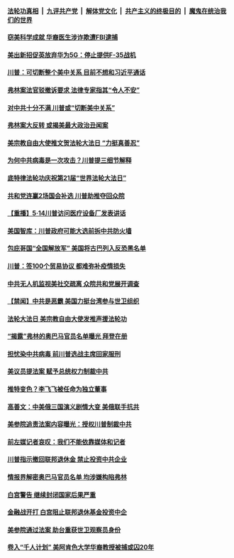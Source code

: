 ####  [法轮功真相](../../../../basic/blob/master/README.md?t=05151301) &nbsp;|&nbsp; [九评共产党](../../../../9ping.md/blob/master/README.md?t=05151301) &nbsp;|&nbsp; [解体党文化](../../../../jtdwh.md/blob/master/README.md?t=05151301)  &nbsp;|&nbsp; [共产主义的终极目的](../../../../gczydzjmd.md/blob/master/README.md?t=05151301) &nbsp;|&nbsp; [魔鬼在统治我们的世界](../../../../mgztzwmdsj.md/blob/master/README.md?t=05151301) 

#### [窃美科学成就 华裔医生涉诈欺遭FBI逮捕](../pages/prog203/a102847393.md?t=05151301) 

#### [美出新招促英放弃华为5G：停止提供F-35战机](../pages/prog203/a102847395.md?t=05151301) 

#### [川普：可切断整个美中关系 目前不想和习近平通话](../pages/prog203/a102847229.md?t=05151301) 

#### [弗林案法官驳撤诉要求 法律专家指其“令人不安”](../pages/prog203/a102847314.md?t=05151301) 

#### [对中共十分不满 川普或“切断美中关系”](../pages/prog203/a102847286.md?t=05151301) 

#### [弗林案大反转 或揭美最大政治丑闻案](../pages/prog203/a102847274.md?t=05151301) 

#### [美宗教自由大使推文贺法轮大法日 “力挺真善忍”](../pages/prog203/a102847183.md?t=05151301) 

#### [为何中共病毒是一次攻击？川普提三细节解释](../pages/prog203/a102847202.md?t=05151301) 

#### [底特律法轮功庆祝第21届“世界法轮大法日”](../pages/prog203/a102847148.md?t=05151301) 

#### [共和党连赢2场国会补选 川普助推夺回众院](../pages/prog203/a102847123.md?t=05151301) 

#### [【重播】5·14川普访问医疗设备厂发表讲话](../pages/prog203/a102847117.md?t=05151301) 

#### [美国智库：川普政府可能大选前拆中共防火墙](../pages/prog203/a102847017.md?t=05151301) 

#### [包庇哥国“全国解放军” 美国将古巴列入反恐黑名单](../pages/prog203/a102846578.md?t=05151301) 

#### [川普：签100个贸易协议 都难弥补疫情损失](../pages/prog203/a102846407.md?t=05151301) 

#### [中共无人机监视美社交疏离 众院共和党展开调查](../pages/prog203/a102846405.md?t=05151301) 

#### [【禁闻】中共是恶霸 美国力挺台湾参与世卫组织](../pages/prog203/a102846356.md?t=05151301) 

#### [法轮大法日 美宗教自由大使发推声援法轮功](../pages/prog203/a102846335.md?t=05151301) 

#### [“揭露”弗林的奥巴马官员名单曝光 拜登在册](../pages/prog203/a102846262.md?t=05151301) 

#### [担忧染中共病毒 前川普选战主席回家服刑](../pages/prog203/a102846170.md?t=05151301) 

#### [美议员提法案 赋予总统权力制裁中共](../pages/prog203/a102846125.md?t=05151301) 

#### [推特变色？李飞飞被任命为独立董事](../pages/prog203/a102846073.md?t=05151301) 

#### [高善文：中美俄三国演义剧情大变 美俄联手抗共](../pages/prog203/a102845788.md?t=05151301) 

#### [美参院追责法案内容曝光：授权川普制裁中共](../pages/prog203/a102845464.md?t=05151301) 

#### [前左媒记者哀叹：我们不能依靠媒体和记者](../pages/prog203/a102845457.md?t=05151301) 

#### [川普指示撤回联邦退休金 禁止投资中共企业](../pages/prog203/a102845317.md?t=05151301) 

#### [情报界解密奥巴马官员名单 均涉嫌构陷弗林](../pages/prog203/a102845198.md?t=05151301) 

#### [白宫警告 继续封闭国家后果严重](../pages/prog203/a102845368.md?t=05151301) 

#### [金融战开打 白宫阻止联邦退休基金投资中企](../pages/prog203/a102845237.md?t=05151301) 

#### [美参院通过法案 助台重获世卫观察员身份](../pages/prog203/a102845322.md?t=05151301) 

#### [卷入“千人计划” 美阿肯色大学华裔教授被捕或囚20年](../pages/prog203/a102845264.md?t=05151301) 

